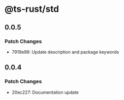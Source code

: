 # @ts-rust/std

## 0.0.5

### Patch Changes

- 7919e98: Update description and package keywords

## 0.0.4

### Patch Changes

- 20ec227: Documentation update
